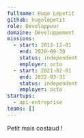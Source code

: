 ```yaml
---
fullname: Hugo Lepetit
github: hugolepetit
role: Développeur
domaine: Développement
missions:
  - start: 2013-12-01
    end: 2020-09-30
    status: independent
    employer: octo
  - start: 2021-02-01
    end: 2022-03-31
    status: independent
    employer: octo
startups:
  - api-entreprise
teams: []
---
```

Petit mais costaud !